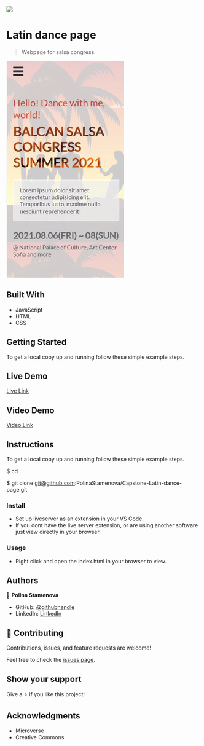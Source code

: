 ![](https://img.shields.io/badge/myapp-blueviolet)

# Latin dance page

> Webpage for salsa congress.

![screenshot](./images/demo-picture.JPG)

## Built With

- JavaScript
- HTML
- CSS

## Getting Started

To get a local copy up and running follow these simple example steps.

## Live Demo

[Live Link](https://polinastamenova.github.io/Capstone-Latin-dance-page/)

## Video Demo

[Video Link](XXXXXXXXXXXXXXXX)

## Instructions

To get a local copy up and running follow these simple example steps.

$ cd <folder>

$ git clone git@github.com:PolinaStamenova/Capstone-Latin-dance-page.git

### Install

- Set up liveserver as an extension in your VS Code.
- If you dont have the live server extension, or are using another software just view directly in your browser.

### Usage

- Right click and open the index.html in your browser to view.

## Authors

👤 **Polina Stamenova**

- GitHub: [@githubhandle](https://github.com/PolinaStamenova)
- LinkedIn: [LinkedIn](https://www.linkedin.com/in/polina-stamenova-a60766112/)

## 🤝 Contributing

Contributions, issues, and feature requests are welcome!

Feel free to check the [issues page](https://github.com/PolinaStamenova/Capstone-Latin-dance-page/issues).

## Show your support

Give a ⭐️ if you like this project!

## Acknowledgments

- Microverse
- Creative Commons
